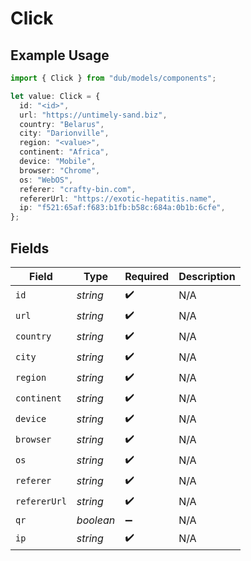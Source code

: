 # Click

## Example Usage

```typescript
import { Click } from "dub/models/components";

let value: Click = {
  id: "<id>",
  url: "https://untimely-sand.biz",
  country: "Belarus",
  city: "Darionville",
  region: "<value>",
  continent: "Africa",
  device: "Mobile",
  browser: "Chrome",
  os: "WebOS",
  referer: "crafty-bin.com",
  refererUrl: "https://exotic-hepatitis.name",
  ip: "f521:65af:f683:b1fb:b58c:684a:0b1b:6cfe",
};
```

## Fields

| Field              | Type               | Required           | Description        |
| ------------------ | ------------------ | ------------------ | ------------------ |
| `id`               | *string*           | :heavy_check_mark: | N/A                |
| `url`              | *string*           | :heavy_check_mark: | N/A                |
| `country`          | *string*           | :heavy_check_mark: | N/A                |
| `city`             | *string*           | :heavy_check_mark: | N/A                |
| `region`           | *string*           | :heavy_check_mark: | N/A                |
| `continent`        | *string*           | :heavy_check_mark: | N/A                |
| `device`           | *string*           | :heavy_check_mark: | N/A                |
| `browser`          | *string*           | :heavy_check_mark: | N/A                |
| `os`               | *string*           | :heavy_check_mark: | N/A                |
| `referer`          | *string*           | :heavy_check_mark: | N/A                |
| `refererUrl`       | *string*           | :heavy_check_mark: | N/A                |
| `qr`               | *boolean*          | :heavy_minus_sign: | N/A                |
| `ip`               | *string*           | :heavy_check_mark: | N/A                |